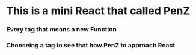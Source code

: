# This is a mini React that called PenZ

### Every tag that means a new Function

### Chooseing a tag to see that  how PenZ to approach React